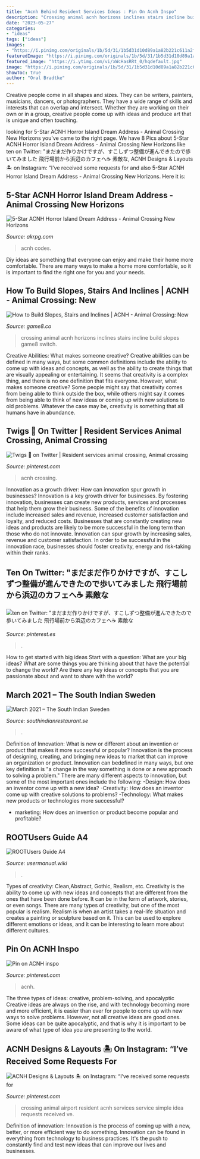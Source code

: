 ```yaml
---
title: "Acnh Behind Resident Services Ideas : Pin On Acnh Inspo"
description: "Crossing animal acnh horizons inclines stairs incline build slopes game8 switch"
date: "2023-05-27"
categories:
- "ideas"
tags: ["ideas"]
images:
- "https://i.pinimg.com/originals/1b/5d/31/1b5d31d10d89a1a82b221c611a2fe2b3.jpg"
featuredImage: "https://i.pinimg.com/originals/1b/5d/31/1b5d31d10d89a1a82b221c611a2fe2b3.jpg"
featured_image: "https://i.ytimg.com/vi/xWcHasRRt_0/hqdefault.jpg"
image: "https://i.pinimg.com/originals/1b/5d/31/1b5d31d10d89a1a82b221c611a2fe2b3.jpg"
ShowToc: true
author: "Oral Bradtke"
---
```



Creative people come in all shapes and sizes. They can be writers, painters, musicians, dancers, or photographers. They have a wide range of skills and interests that can overlap and intersect. Whether they are working on their own or in a group, creative people come up with ideas and produce art that is unique and often touching.

	

		
looking for 5-Star ACNH Horror Island Dream Address - Animal Crossing New Horizons you've came to the right page. We have 8 Pics about 5-Star ACNH Horror Island Dream Address - Animal Crossing New Horizons like ten on Twitter: &quot;まだまだ作りかけですが、すこしずつ整備が進んできたので歩いてみました 飛行場前から浜辺のカフェへ☕️ 素敵な, ACNH Designs &amp; Layouts 🏝 on Instagram: “I’ve received some requests for and also 5-Star ACNH Horror Island Dream Address - Animal Crossing New Horizons. Here it is:
		
    
## 5-Star ACNH Horror Island Dream Address - Animal Crossing New Horizons

<img loading=lazy src="https://www.akrpg.com/upload/20201017/6373855648995197398225742.jpeg" onerror="this.onerror=null;this.src='https://tse1.mm.bing.net/th?id=OIP.SHt7F-w9cKKSwKbSJBEj3gHaEL&amp;pid=15.1';" alt="5-Star ACNH Horror Island Dream Address - Animal Crossing New Horizons">

_Source: akrpg.com_

>acnh codes. 

	

Diy ideas are something that everyone can enjoy and make their home more comfortable. There are many ways to make a home more comfortable, so it is important to find the right one for you and your needs.

    
## How To Build Slopes, Stairs And Inclines | ACNH - Animal Crossing: New

<img loading=lazy src="https://img.game8.co/3243306/36c2d93389a9c6650b007807784132b8.png/show" onerror="this.onerror=null;this.src='https://tse3.mm.bing.net/th?id=OIP.R5GtPqoW3KqoVQ7xqW1iDwAAAA&amp;pid=15.1';" alt="How to Build Slopes, Stairs and Inclines | ACNH - Animal Crossing: New">

_Source: game8.co_

>crossing animal acnh horizons inclines stairs incline build slopes game8 switch. 

	

Creative Abilities: What makes someone creative?
Creative abilities can be defined in many ways, but some common definitions include the ability to come up with ideas and concepts, as well as the ability to create things that are visually appealing or entertaining. It seems that creativity is a complex thing, and there is no one definition that fits everyone. However, what makes someone creative? Some people might say that creativity comes from being able to think outside the box, while others might say it comes from being able to think of new ideas or coming up with new solutions to old problems. Whatever the case may be, creativity is something that all humans have in abundance.

    
## Twigs 🌿 On Twitter | Resident Services Animal Crossing, Animal Crossing

<img loading=lazy src="https://i.pinimg.com/originals/1b/5d/31/1b5d31d10d89a1a82b221c611a2fe2b3.jpg" onerror="this.onerror=null;this.src='https://tse4.mm.bing.net/th?id=OIP.SKHyJuJ4aPxnkmPjpxk1bwHaEK&amp;pid=15.1';" alt="Twigs 🌿 on Twitter | Resident services animal crossing, Animal crossing">

_Source: pinterest.com_

>acnh crossing. 

	

Innovation as a growth driver: How can innovation spur growth in businesses?
Innovation is a key growth driver for businesses. By fostering innovation, businesses can create new products, services and processes that help them grow their business. Some of the benefits of innovation include increased sales and revenue, increased customer satisfaction and loyalty, and reduced costs.
Businesses that are constantly creating new ideas and products are likely to be more successful in the long term than those who do not innovate. Innovation can spur growth by increasing sales, revenue and customer satisfaction. In order to be successful in the innovation race, businesses should foster creativity, energy and risk-taking within their ranks.

    
## Ten On Twitter: &quot;まだまだ作りかけですが、すこしずつ整備が進んできたので歩いてみました 飛行場前から浜辺のカフェへ☕️ 素敵な

<img loading=lazy src="https://i.pinimg.com/736x/be/b6/32/beb632396cf3106f0d62f4e64cccef01.jpg" onerror="this.onerror=null;this.src='https://tse1.mm.bing.net/th?id=OIP.CxVkrmH92v2Ar7-gadSAyQHaEK&amp;pid=15.1';" alt="ten on Twitter: &quot;まだまだ作りかけですが、すこしずつ整備が進んできたので歩いてみました 飛行場前から浜辺のカフェへ☕️ 素敵な">

_Source: pinterest.es_

>. 

	

How to get started with big ideas
Start with a question: What are your big ideas? 
What are some things you are thinking about that have the potential to change the world? Are there any key ideas or concepts that you are passionate about and want to share with the world?

    
## March 2021 – The South Indian Sweden

<img loading=lazy src="https://i.ytimg.com/vi/xWcHasRRt_0/hqdefault.jpg" onerror="this.onerror=null;this.src='https://tse2.mm.bing.net/th?id=OIP.XMOC4-vdqV3gcPoMqsLYHwHaFj&amp;pid=15.1';" alt="March 2021 – The South Indian Sweden">

_Source: southindianrestaurant.se_

>. 

	

Definition of Innovation: What is new or different about an invention or product that makes it more successful or popular?
Innovation is the process of designing, creating, and bringing new ideas to market that can improve an organization or product. Innovation can bedefined in many ways, but one key definition is "a change in the way something is done or a new approach to solving a problem." 
There are many different aspects to innovation, but some of the most important ones include the following: 
-Design: How does an inventor come up with a new idea? 
-Creativity: How does an inventor come up with creative solutions to problems? 
-Technology: What makes new products or technologies more successful? 
- marketing: How does an invention or product become popular and profitable?

    
## ROOTUsers Guide A4

<img loading=lazy src="https://usermanual.wiki/Pdf/ROOTUsersGuideA4.1236959631-User-Guide-Page-1.png" onerror="this.onerror=null;this.src='https://tse4.mm.bing.net/th?id=OIP.NqpaBD5z9tVrSBUFX6ZqzwHaDZ&amp;pid=15.1';" alt="ROOTUsers Guide A4">

_Source: usermanual.wiki_

>. 

	

Types of creativity: Clean,Abstract, Gothic, Realism, etc.
Creativity is the ability to come up with new ideas and concepts that are different from the ones that have been done before. It can be in the form of artwork, stories, or even songs. There are many types of creativity, but one of the most popular is realism. Realism is when an artist takes a real-life situation and creates a painting or sculpture based on it. This can be used to explore different emotions or ideas, and it can be interesting to learn more about different cultures.

    
## Pin On ACNH Inspo

<img loading=lazy src="https://i.pinimg.com/736x/1a/88/ed/1a88ed23ef31c17367fef30528e40d04.jpg" onerror="this.onerror=null;this.src='https://tse2.mm.bing.net/th?id=OIP.q1x8zn_wjh0HnuHuHgRWvQHaEW&amp;pid=15.1';" alt="Pin on ACNH inspo">

_Source: pinterest.com_

>acnh. 

	

The three types of ideas: creative, problem-solving, and apocalyptic
Creative ideas are always on the rise, and with technology becoming more and more efficient, it is easier than ever for people to come up with new ways to solve problems. However, not all creative ideas are good ones. Some ideas can be quite apocalyptic, and that is why it is important to be aware of what type of idea you are presenting to the world.

    
## ACNH Designs &amp; Layouts 🏝 On Instagram: “I’ve Received Some Requests For

<img loading=lazy src="https://i.pinimg.com/736x/81/96/00/81960038cdace9f60f149bb02f835a0c.jpg" onerror="this.onerror=null;this.src='https://tse1.mm.bing.net/th?id=OIP.TukNWVBg_4cLSp6YYfQ5VgHaEK&amp;pid=15.1';" alt="ACNH Designs &amp; Layouts 🏝 on Instagram: “I’ve received some requests for">

_Source: pinterest.com_

>crossing animal airport resident acnh services service simple idea requests received ve. 

	

Definition of innovation:
Innovation is the process of coming up with a new, better, or more efficient way to do something. Innovation can be found in everything from technology to business practices. It's the push to constantly find and test new ideas that can improve our lives and businesses.


